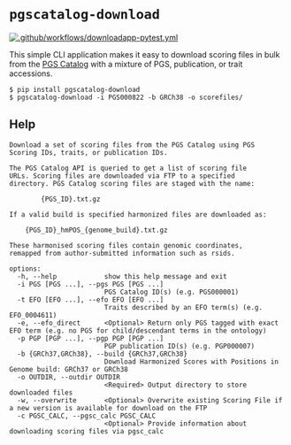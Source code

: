 # `pgscatalog-download`

[![.github/workflows/downloadapp-pytest.yml](https://github.com/PGScatalog/pygscatalog/actions/workflows/downloadapp-pytest.yml/badge.svg)](https://github.com/PGScatalog/pygscatalog/actions/workflows/downloadapp-pytest.yml)

This simple CLI application makes it easy to download scoring files in bulk from the [PGS Catalog](https://www.pgscatalog.org/) with a mixture of PGS, publication, or trait accessions.

```
$ pip install pgscatalog-download
$ pgscatalog-download -i PGS000822 -b GRCh38 -o scorefiles/
```

## Help

```
Download a set of scoring files from the PGS Catalog using PGS
Scoring IDs, traits, or publication IDs.

The PGS Catalog API is queried to get a list of scoring file
URLs. Scoring files are downloaded via FTP to a specified
directory. PGS Catalog scoring files are staged with the name:

        {PGS_ID}.txt.gz

If a valid build is specified harmonized files are downloaded as:

    {PGS_ID}_hmPOS_{genome_build}.txt.gz

These harmonised scoring files contain genomic coordinates,
remapped from author-submitted information such as rsids.

options:
  -h, --help            show this help message and exit
  -i PGS [PGS ...], --pgs PGS [PGS ...]
                        PGS Catalog ID(s) (e.g. PGS000001)
  -t EFO [EFO ...], --efo EFO [EFO ...]
                        Traits described by an EFO term(s) (e.g. EFO_0004611)
  -e, --efo_direct      <Optional> Return only PGS tagged with exact EFO term (e.g. no PGS for child/descendant terms in the ontology)
  -p PGP [PGP ...], --pgp PGP [PGP ...]
                        PGP publication ID(s) (e.g. PGP000007)
  -b {GRCh37,GRCh38}, --build {GRCh37,GRCh38}
                        Download Harmonized Scores with Positions in Genome build: GRCh37 or GRCh38
  -o OUTDIR, --outdir OUTDIR
                        <Required> Output directory to store downloaded files
  -w, --overwrite       <Optional> Overwrite existing Scoring File if a new version is available for download on the FTP
  -c PGSC_CALC, --pgsc_calc PGSC_CALC
                        <Optional> Provide information about downloading scoring files via pgsc_calc
```